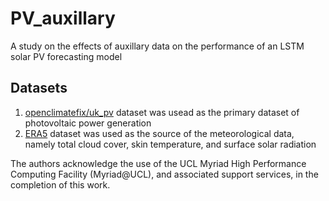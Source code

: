 # PV_auxillary
A study on the effects of auxillary data on the performance of an LSTM solar PV forecasting model

## Datasets
1. [openclimatefix/uk_pv](https://huggingface.co/datasets/openclimatefix/uk_pv) dataset was usead as the primary dataset of photovoltaic power generation
2. [ERA5](https://cds.climate.copernicus.eu/cdsapp#!/dataset/reanalysis-era5-single-levels?tab=overview) dataset was used as the source of the meteorological data, namely total cloud cover, skin temperature, and surface solar radiation

The authors acknowledge the use of the UCL Myriad High Performance Computing Facility (Myriad@UCL), and associated support services, in the completion of this work.
